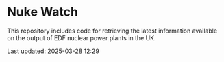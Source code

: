 # Nuke Watch

This repository includes code for retrieving the latest information available on the output of EDF nuclear power plants in the UK.

Last updated: 2025-03-28 12:29